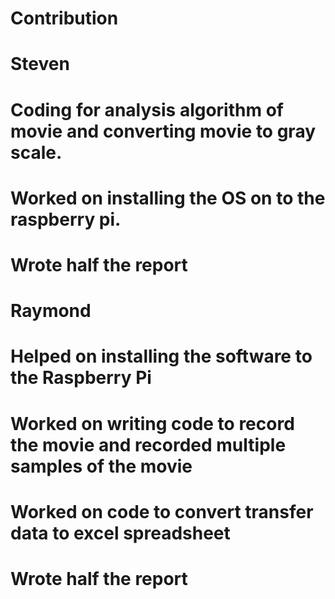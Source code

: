 # Contribution
# Steven
# Coding for analysis algorithm of movie and converting movie to gray scale. 
# Worked on installing the OS on to the raspberry pi. 
# Wrote half the report

# Raymond 
# Helped on installing the software to the Raspberry Pi
# Worked on writing code to record the movie  and recorded multiple samples of the movie
# Worked on code to convert transfer data to excel spreadsheet
# Wrote half the report
